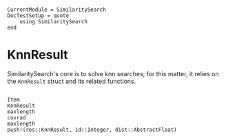 ```@meta

CurrentModule = SimilaritySearch
DocTestSetup = quote
    using SimilaritySearch
end
```

# KnnResult

SimilaritySearch's core is to solve knn searches; for this matter, it relies on the `KnnResult` struct and its related functions.

```@docs

Item
KnnResult
maxlength
covrad
maxlength
push!(res::KnnResult, id::Integer, dist::AbstractFloat)
```